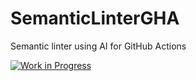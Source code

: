 # SemanticLinterGHA

Semantic linter using AI for GitHub Actions

[![Work in Progress](https://img.shields.io/badge/status-work%20in%20progress-yellow.svg)]()

